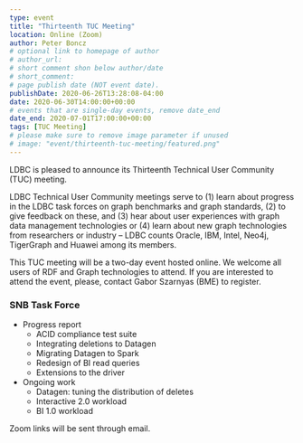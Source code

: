 ```yaml
---
type: event
title: "Thirteenth TUC Meeting"
location: Online (Zoom)
author: Peter Boncz
# optional link to homepage of author
# author_url: 
# short comment shon below author/date
# short_comment:
# page publish date (NOT event date).
publishDate: 2020-06-26T13:28:08-04:00
date: 2020-06-30T14:00:00+00:00
# events that are single-day events, remove date_end
date_end: 2020-07-01T17:00:00+00:00
tags: [TUC Meeting]
# please make sure to remove image parameter if unused
# image: "event/thirteenth-tuc-meeting/featured.png"
---
```



LDBC is pleased to announce its Thirteenth Technical User Community (TUC) meeting.

LDBC Technical User Community meetings serve to (1) learn about progress in the LDBC task forces on graph benchmarks and graph standards, (2) to give feedback on these, and (3) hear about user experiences with graph data management technologies or (4) learn about new graph technologies from researchers or industry – LDBC counts Oracle, IBM, Intel, Neo4j, TigerGraph and Huawei among its members.

This TUC meeting will be a two-day event hosted online. We welcome all users of RDF and Graph technologies to attend. If you are interested to attend the event, please, contact Gabor Szarnyas (BME) to register.

### SNB Task Force

* Progress report
  * ACID compliance test suite
  * Integrating deletions to Datagen
  * Migrating Datagen to Spark
  * Redesign of BI read queries
  * Extensions to the driver 
* Ongoing work
  * Datagen: tuning the distribution of deletes
  * Interactive 2.0 workload
  * BI 1.0 workload

Zoom links will be sent through email.
